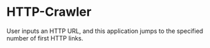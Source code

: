 # HTTP-Crawler
User inputs an HTTP URL, and this application jumps to the specified number of first HTTP links.
